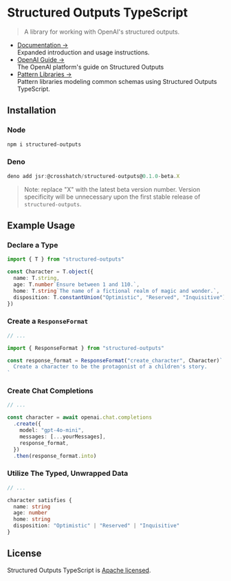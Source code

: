 # Structured Outputs TypeScript

> A library for working with OpenAI's structured outputs.

- [Documentation &rarr;](https://structured-outputs.dev)<br />Expanded introduction and usage
  instructions.
- [OpenAI Guide &rarr;](https://platform.openai.com/docs/guides/structured-outputs)<br />The OpenAI
  platform's guide on Structured Outputs
- [Pattern Libraries &rarr;](https://structured-outputs.dev/patterns)<br />Pattern libraries
  modeling common schemas using Structured Outputs TypeScript.

## Installation

### Node

```sh
npm i structured-outputs
```

### Deno

```ts
deno add jsr:@crosshatch/structured-outputs@0.1.0-beta.X
```

> Note: replace "X" with the latest beta version number. Version specificity will be unnecessary
> upon the first stable release of `structured-outputs`.

## Example Usage

### Declare a Type

```ts
import { T } from "structured-outputs"

const Character = T.object({
  name: T.string,
  age: T.number`Ensure between 1 and 110.`,
  home: T.string`The name of a fictional realm of magic and wonder.`,
  disposition: T.constantUnion("Optimistic", "Reserved", "Inquisitive"),
})
```

### Create a `ResponseFormat`

```ts
// ...

import { ResponseFormat } from "structured-outputs"

const response_format = ResponseFormat("create_character", Character)`
  Create a character to be the protagonist of a children's story.
`
```

### Create Chat Completions

```ts
// ...

const character = await openai.chat.completions
  .create({
    model: "gpt-4o-mini",
    messages: [...yourMessages],
    response_format,
  })
  .then(response_format.into)
```

### Utilize The Typed, Unwrapped Data

```ts
// ...

character satisfies {
  name: string
  age: number
  home: string
  disposition: "Optimistic" | "Reserved" | "Inquisitive"
}
```

## License

Structured Outputs TypeScript is [Apache licensed](LICENSE).
